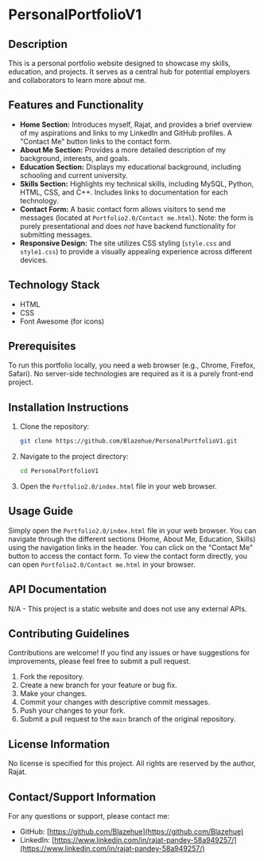 # PersonalPortfolioV1

## Description

This is a personal portfolio website designed to showcase my skills, education, and projects. It serves as a central hub for potential employers and collaborators to learn more about me.

## Features and Functionality

*   **Home Section:** Introduces myself, Rajat, and provides a brief overview of my aspirations and links to my LinkedIn and GitHub profiles.  A "Contact Me" button links to the contact form.
*   **About Me Section:** Provides a more detailed description of my background, interests, and goals.
*   **Education Section:** Displays my educational background, including schooling and current university.
*   **Skills Section:** Highlights my technical skills, including MySQL, Python, HTML, CSS, and C++. Includes links to documentation for each technology.
*   **Contact Form:** A basic contact form allows visitors to send me messages (located at `Portfolio2.0/Contact me.html`). Note: the form is purely presentational and does *not* have backend functionality for submitting messages.
*   **Responsive Design:**  The site utilizes CSS styling (`style.css` and `style1.css`) to provide a visually appealing experience across different devices.

## Technology Stack

*   HTML
*   CSS
*   Font Awesome (for icons)

## Prerequisites

To run this portfolio locally, you need a web browser (e.g., Chrome, Firefox, Safari).  No server-side technologies are required as it is a purely front-end project.

## Installation Instructions

1.  Clone the repository:

    ```bash
    git clone https://github.com/Blazehue/PersonalPortfolioV1.git
    ```

2.  Navigate to the project directory:

    ```bash
    cd PersonalPortfolioV1
    ```

3. Open the `Portfolio2.0/index.html` file in your web browser.

## Usage Guide

Simply open the `Portfolio2.0/index.html` file in your web browser.  You can navigate through the different sections (Home, About Me, Education, Skills) using the navigation links in the header. You can click on the "Contact Me" button to access the contact form. To view the contact form directly, you can open `Portfolio2.0/Contact me.html` in your browser.

## API Documentation

N/A - This project is a static website and does not use any external APIs.

## Contributing Guidelines

Contributions are welcome!  If you find any issues or have suggestions for improvements, please feel free to submit a pull request.

1.  Fork the repository.
2.  Create a new branch for your feature or bug fix.
3.  Make your changes.
4.  Commit your changes with descriptive commit messages.
5.  Push your changes to your fork.
6.  Submit a pull request to the `main` branch of the original repository.

## License Information

No license is specified for this project. All rights are reserved by the author, Rajat.

## Contact/Support Information

For any questions or support, please contact me:

*   GitHub: [https://github.com/Blazehue](https://github.com/Blazehue)
*   LinkedIn: [https://www.linkedin.com/in/rajat-pandey-58a949257/](https://www.linkedin.com/in/rajat-pandey-58a949257/)

